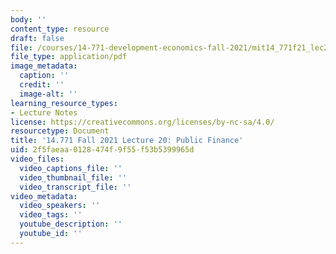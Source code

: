 ```yaml
---
body: ''
content_type: resource
draft: false
file: /courses/14-771-development-economics-fall-2021/mit14_771f21_lec20_pf3.pdf
file_type: application/pdf
image_metadata:
  caption: ''
  credit: ''
  image-alt: ''
learning_resource_types:
- Lecture Notes
license: https://creativecommons.org/licenses/by-nc-sa/4.0/
resourcetype: Document
title: '14.771 Fall 2021 Lecture 20: Public Finance'
uid: 2f5faeaa-0128-474f-9f55-f53b5399965d
video_files:
  video_captions_file: ''
  video_thumbnail_file: ''
  video_transcript_file: ''
video_metadata:
  video_speakers: ''
  video_tags: ''
  youtube_description: ''
  youtube_id: ''
---
```

